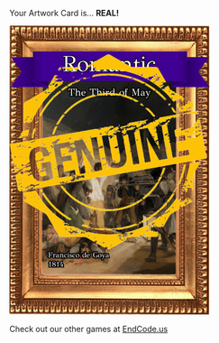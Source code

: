 Your Artwork Card is... 
  **REAL!**
 
 ![alt text](ArtworThe_Third_of_May_Real[face,1].png?raw=true "Artwork Card")  
 
 
 
 
 
 Check out our other games at [EndCode.us](https://endcode.us/)